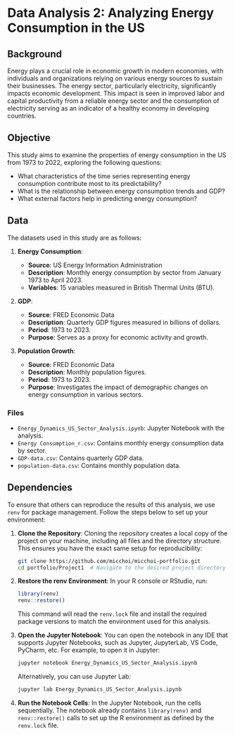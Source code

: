 # Data Analysis 2: Analyzing Energy Consumption in the US

## Background
Energy plays a crucial role in economic growth in modern economies, with individuals and organizations relying on various energy sources to sustain their businesses. The energy sector, particularly electricity, significantly impacts economic development. This impact is seen in improved labor and capital productivity from a reliable energy sector and the consumption of electricity serving as an indicator of a healthy economy in developing countries.

## Objective
This study aims to examine the properties of energy consumption in the US from 1973 to 2022, exploring the following questions:
- What characteristics of the time series representing energy consumption contribute most to its predictability?
- What is the relationship between energy consumption trends and GDP?
- What external factors help in predicting energy consumption?

## Data
The datasets used in this study are as follows:

1. **Energy Consumption**:
   - **Source**: US Energy Information Administration
   - **Description**: Monthly energy consumption by sector from January 1973 to April 2023.
   - **Variables**: 15 variables measured in British Thermal Units (BTU).

2. **GDP**:
   - **Source**: FRED Economic Data
   - **Description**: Quarterly GDP figures measured in billions of dollars.
   - **Period**: 1973 to 2023.
   - **Purpose**: Serves as a proxy for economic activity and growth.

3. **Population Growth**:
   - **Source**: FRED Economic Data
   - **Description**: Monthly population figures.
   - **Period**: 1973 to 2023.
   - **Purpose**: Investigates the impact of demographic changes on energy consumption in various sectors.

### Files
- `Energy_Dynamics_US_Sector_Analysis.ipynb`: Jupyter Notebook with the analysis.
- `Energy Consumption_r.csv`: Contains monthly energy consumption data by sector.
- `GDP-data.csv`: Contains quarterly GDP data.
- `population-data.csv`: Contains monthly population data.


## Dependencies

To ensure that others can reproduce the results of this analysis, we use `renv` for package management. Follow the steps below to set up your environment:

1. **Clone the Repository**:
    Cloning the repository creates a local copy of the project on your machine, including all files and the directory structure. This ensures you have the exact same setup for reproducibility:
    ```sh
    git clone https://github.com/micchoi/micchoi-portfolio.git
    cd portfolio/Project1  # Navigate to the desired project directory
    ```

2. **Restore the renv Environment**:
    In your R console or RStudio, run:
    ```r
    library(renv)
    renv::restore()
    ```
    This command will read the `renv.lock` file and install the required package versions to match the environment used for this analysis.

3. **Open the Jupyter Notebook**:
    You can open the notebook in any IDE that supports Jupyter Notebooks, such as Jupyter, JupyterLab, VS Code, PyCharm, etc. For example, to open it in Jupyter:
    ```sh
    jupyter notebook Energy_Dynamics_US_Sector_Analysis.ipynb
    ```

    Alternatively, you can use Jupyter Lab:
    ```sh
    jupyter lab Energy_Dynamics_US_Sector_Analysis.ipynb
    ```

4. **Run the Notebook Cells**:
    In the Jupyter Notebook, run the cells sequentially. The notebook already contains `library(renv)` and `renv::restore()` calls to set up the R environment as defined by the `renv.lock` file.

